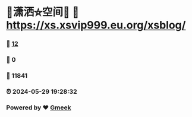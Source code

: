 # 🤠潇洒⛤空间🤠 :link: https://xs.xsvip999.eu.org/xsblog/ 
### :page_facing_up: [12](https://xs.xsvip999.eu.org/xsblog//tag.html) 
### :speech_balloon: 0 
### :hibiscus: 11841 
### :alarm_clock: 2024-05-29 19:28:32 
### Powered by :heart: [Gmeek](https://github.com/Meekdai/Gmeek)
